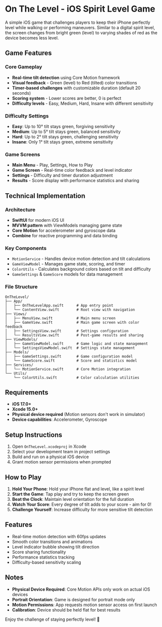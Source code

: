 # On The Level - iOS Spirit Level Game

A simple iOS game that challenges players to keep their iPhone perfectly level while walking or performing maneuvers. Similar to a digital spirit level, the screen changes from bright green (level) to varying shades of red as the device becomes less level.

## Game Features

### Core Gameplay
- **Real-time tilt detection** using Core Motion framework
- **Visual feedback** - Green (level) to Red (tilted) color transitions
- **Timer-based challenges** with customizable duration (default 20 seconds)
- **Scoring system** - Lower scores are better, 0 is perfect
- **Difficulty levels** - Easy, Medium, Hard, Insane with different sensitivity

### Difficulty Settings
- **Easy**: Up to 10° tilt stays green, forgiving sensitivity
- **Medium**: Up to 5° tilt stays green, balanced sensitivity  
- **Hard**: Up to 2° tilt stays green, challenging sensitivity
- **Insane**: Only 1° tilt stays green, extreme sensitivity

### Game Screens
- **Main Menu** - Play, Settings, How to Play
- **Game Screen** - Real-time color feedback and level indicator
- **Settings** - Difficulty and timer duration adjustment
- **Results** - Score display with performance statistics and sharing

## Technical Implementation

### Architecture
- **SwiftUI** for modern iOS UI
- **MVVM pattern** with ViewModels managing game state
- **Core Motion** for accelerometer and gyroscope data
- **Combine** for reactive programming and data binding

### Key Components
- `MotionService` - Handles device motion detection and tilt calculations
- `GameViewModel` - Manages game state, scoring, and timer
- `ColorUtils` - Calculates background colors based on tilt and difficulty
- `GameSettings` & `GameScore` models for data management

### File Structure
```
OnTheLevel/
├── App/
│   ├── OnTheLevelApp.swift      # App entry point
│   └── ContentView.swift        # Root view with navigation
├── Views/
│   ├── MenuView.swift           # Main menu screen
│   ├── GameView.swift           # Main game screen with color feedback
│   ├── SettingsView.swift       # Settings configuration
│   └── ResultsView.swift        # Post-game results and sharing
├── ViewModels/
│   ├── GameViewModel.swift      # Game logic and state management
│   └── SettingsViewModel.swift  # Settings state management
├── Models/
│   ├── GameSettings.swift       # Game configuration model
│   └── GameScore.swift          # Score and statistics model
├── Services/
│   └── MotionService.swift      # Core Motion integration
└── Utils/
    └── ColorUtils.swift         # Color calculation utilities
```

## Requirements

- **iOS 17.0+**
- **Xcode 15.0+**
- **Physical device required** (Motion sensors don't work in simulator)
- **Device capabilities**: Accelerometer, Gyroscope

## Setup Instructions

1. Open `OnTheLevel.xcodeproj` in Xcode
2. Select your development team in project settings
3. Build and run on a physical iOS device
4. Grant motion sensor permissions when prompted

## How to Play

1. **Hold Your Phone**: Hold your iPhone flat and level, like a spirit level
2. **Start the Game**: Tap play and try to keep the screen green
3. **Beat the Clock**: Maintain level orientation for the full duration
4. **Watch Your Score**: Every degree of tilt adds to your score - aim for 0!
5. **Challenge Yourself**: Increase difficulty for more sensitive tilt detection

## Features

- Real-time motion detection with 60fps updates
- Smooth color transitions and animations
- Level indicator bubble showing tilt direction
- Score sharing functionality
- Performance statistics tracking
- Difficulty-based sensitivity scaling

## Notes

- **Physical Device Required**: Core Motion APIs only work on actual iOS devices
- **Portrait Orientation**: Game is designed for portrait mode only
- **Motion Permissions**: App requests motion sensor access on first launch
- **Calibration**: Device should be held flat for best results

Enjoy the challenge of staying perfectly level! 🎯